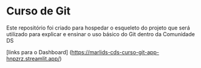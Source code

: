 # Curso de Git
Este repositório foi criado para hospedar o esqueleto do projeto que será utilizado para explicar e ensinar o uso básico do Git dentro da Comunidade DS

[links para o Dashboard] (https://marlids-cds-curso-git-app-hnpzrz.streamlit.app/)